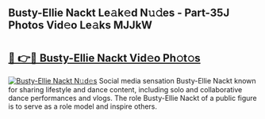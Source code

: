 ## Busty-Ellie Nackt Le𝚊k𝚎d N𝚞𝚍es - Part-35J Photos Vid𝚎o Le𝚊ks MJJkW

# <h2><a href="http://fb5uaa.evod.top/?m=Busty-Ellie+Nackt">🔗 👉🔴 Busty-Ellie Nackt Vid𝚎o Ph𝚘t𝚘s</a></h2>

[![Busty-Ellie Nackt N𝚞d𝚎s](https://i.imgur.com/8V9OHl7.gif)](http://fb5uaa.evod.top/?m=Busty-Ellie+Nackt)
Social media sensation Busty-Ellie Nackt known for sharing lifestyle and dance content, including solo and collaborative dance performances and vlogs. The role Busty-Ellie Nackt of a public figure is to serve as a role model and inspire others. 
